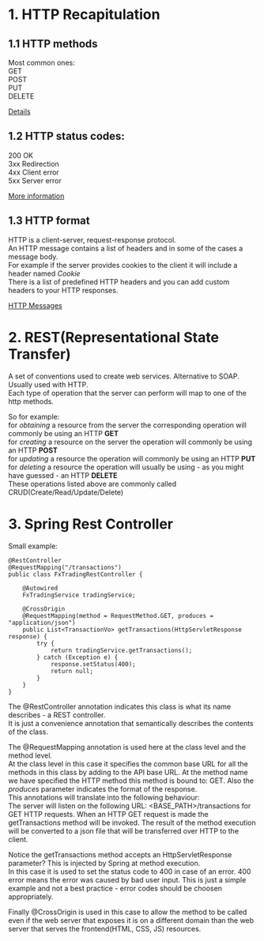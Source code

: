 # 1. HTTP Recapitulation

## 1.1 HTTP methods  

Most common ones:  
GET  
POST  
PUT  
DELETE   

<a href="https://developer.mozilla.org/en-US/docs/Web/HTTP/Methods">Details</a>  

## 1.2 HTTP status codes:  
200 OK   
3xx Redirection  
4xx Client error  
5xx Server error  

<a href="https://en.wikipedia.org/wiki/List_of_HTTP_status_codes">More information</a>  

## 1.3 HTTP format  

HTTP is a client-server, request-response protocol.  
An HTTP message contains a list of headers and in some of the cases a message body.  
For example if the server provides cookies to the client it will include a header named *Cookie*   
There is a list of predefined HTTP headers and you can add custom headers to your HTTP responses.   

<a href="https://developer.mozilla.org/en-US/docs/Web/HTTP/Messages">HTTP Messages</a>  

# 2. REST(Representational State Transfer)  
A set of conventions used to create web services. Alternative to SOAP.  
Usually used with HTTP.  
Each type of operation that the server can perform will map to one of the http methods.
  
So for example:  
   for *obtaining* a resource from the server the corresponding operation will commonly be using an HTTP **GET**  
   for *creating* a resource on the server the operation will commonly be using an HTTP **POST**  
   for *updating* a resource the operation will commonly be using an HTTP **PUT**  
   for *deleting* a resource the operation will usually be using - as you might have guessed - an HTTP **DELETE**  
These operations listed above are commonly called CRUD(Create/Read/Update/Delete)  

# 3. Spring Rest Controller 

Small example: 

```
@RestController
@RequestMapping("/transactions")
public class FxTradingRestController {

    @Autowired
    FxTradingService tradingService;

    @CrossOrigin
    @RequestMapping(method = RequestMethod.GET, produces = "application/json")
    public List<TransactionVo> getTransactions(HttpServletResponse response) {
        try {
            return tradingService.getTransactions();
        } catch (Exception e) {
            response.setStatus(400);
            return null;
        }
    }
}
```

The @RestController annotation indicates this class is what its name describes - a REST controller.  
It is just a convenience annotation that semantically describes the contents of the class.
  
The @RequestMapping annotation is used here at the class level and the method level.  
At the class level in this case it specifies the common base URL for all the methods in this class by adding to the API base URL.
At the method name we have specified the HTTP method this method is bound to: GET. Also the *produces* parameter indicates the format of the response.  
This annotations will translate into the following behaviour:  
The server will listen on the following URL: <BASE_PATH>/transactions for GET HTTP requests. When an HTTP GET request is made the getTransactions method will be invoked. The result of the method execution will be converted to a json file that will be transferred over HTTP to the client.  

Notice the getTransactions method accepts an HttpServletResponse parameter? This is injected by Spring at method execution.  
In this case it is used to set the status code to 400 in case of an error. 400 error means the error was caused by bad user input. This is just a simple example and not a best practice - error codes should be choosen appropriately.

Finally @CrossOrigin is used in this case to allow the method to be called even if the web server that exposes it is on a different domain than the web server that serves the frontend(HTML, CSS, JS) resources.
